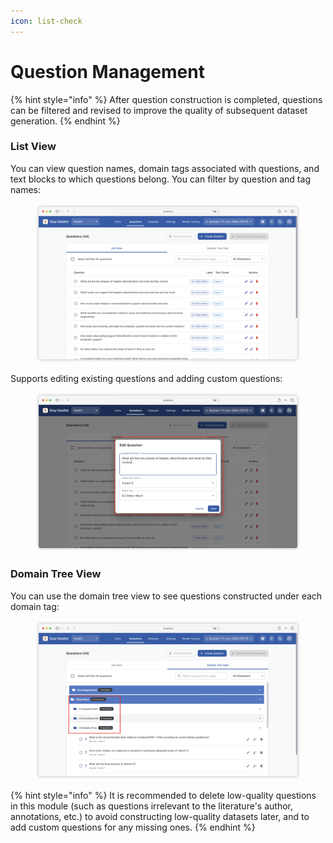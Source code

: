 ```yaml
---
icon: list-check
---
```


# Question Management

{% hint style="info" %}
After question construction is completed, questions can be filtered and revised to improve the quality of subsequent dataset generation.
{% endhint %}

### List View

You can view question names, domain tags associated with questions, and text blocks to which questions belong. You can filter by question and tag names:

<figure><img src="../.gitbook/assets/image (95).png" alt=""><figcaption></figcaption></figure>

Supports editing existing questions and adding custom questions:

<figure><img src="../.gitbook/assets/image (33).png" alt=""><figcaption></figcaption></figure>

### Domain Tree View

You can use the domain tree view to see questions constructed under each domain tag:

<figure><img src="../.gitbook/assets/image (34).png" alt=""><figcaption></figcaption></figure>

{% hint style="info" %}
It is recommended to delete low-quality questions in this module (such as questions irrelevant to the literature's author, annotations, etc.) to avoid constructing low-quality datasets later, and to add custom questions for any missing ones.
{% endhint %}
